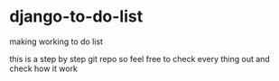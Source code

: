 # django-to-do-list
making working to do list

this is a step by step git repo so feel free to check every thing out and check how it work
